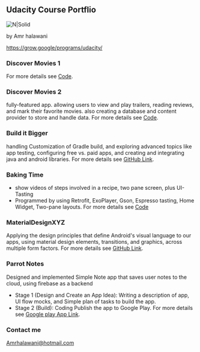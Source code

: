 ## Udacity Course Portflio
![N|Solid](https://github.com/Amrhalawani/udacityPortflio/blob/master/udacitygrowwithgoogle.png?raw=true)

by Amr halawani

https://grow.google/programs/udacity/
### Discover Movies 1

For more details see [Code](https://github.com/Amrhalawani/discoverMovies).

### Discover Movies 2
fully-featured app. allowing users to view and play trailers, reading reviews, and mark their favorite movies. also creating a database and content provider to store and handle data.
For more details see [Code](https://github.com/Amrhalawani/discoverMovies2).


### Build it Bigger
handling Customization of Gradle build, and exploring advanced topics like app testing, configuring free vs. paid apps, and creating and integrating java and android libraries.
For more details see [GitHub Link](https://github.com/Amrhalawani/BuilditBiggerProjFinal).

### Baking Time
-	show videos of steps involved in a recipe, two pane screen, plus UI-Tasting 
-	Programmed by using Retrofit, ExoPlayer, Gson, Espresso tasting, Home Widget, Two-pane layouts.
For more details see [Code](https://github.com/Amrhalawani/BakingApp)


### MaterialDesignXYZ

Applying the design principles that define Android's visual language to our apps, using material design elements, transitions, and graphics, across multiple form factors.
For more details see [GitHub Link](https://github.com/Amrhalawani/MaterialDesignAppXYZ).

### Parrot Notes
Designed and implemented Simple Note app that saves user notes to the cloud, using firebase as a backend
- Stage 1 (Design and Create an App Idea): Writing a description of app, UI flow mocks, and Simple plan of tasks to build the app.
- Stage 2 (Build): Coding Publish the app to Google Play.
For more details see [Google play App Link](https://goo.gl/fA345X).


### Contact me
Amrhalawani@hotmail.com
